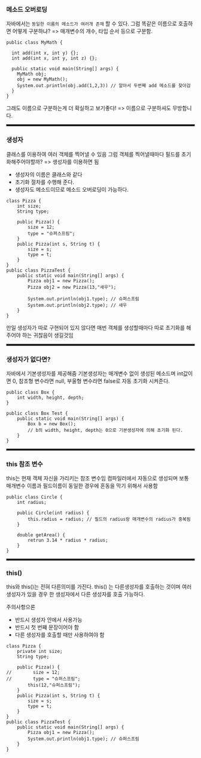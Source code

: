 ### 메소드 오버로딩

자바에서는 `동일한 이름의 메소드가 여러개 존재` 할 수 있다.
그럼 똑같은 이름으로 호출하면 어떻게 구분하냐?
=> 매개변수의 개수, 타입 순서 등으로 구분함.

```
public class MyMath {

  int add(int x, int y) {};
  int add(int x, int y, int z) {};

  public static void main(String[] args) {
  	MyMath obj;
    obj = new MyMath();
    System.out.println(obj.add(1,2,3)) // 알아서 두번째 add 메소드를 찾아감
  }
}
```

그래도 이름으로 구분하는게 더 확실하고 보기좋다!
=> 이름으로 구분하셔도 무방합니다.

<hr style="height:5px">

### 생성자

클래스를 이용하여 여러 객체를 찍어낼 수 있음
그럼 객체를 찍어낼때마다 필드를 초기화해주어야할까?
=> 생성자를 이용하면 됨

- 생성자의 이름은 클래스와 같다
- 초기화 절차를 수행해 준다.
- 생성자도 메소드이므로 메소드 오버로딩이 가능하다.

```
class Pizza {
    int size;
    String type;

    public Pizza() {
        size = 12;
        type = "슈퍼스프림";
    }
    public Pizza(int s, String t) {
        size = s;
        type = t;
    }
}
public class PizzaTest {
    public static void main(String[] args) {
        Pizza obj1 = new Pizza();
        Pizza obj2 = new Pizza(13,"새우");

        System.out.println(obj1.type); // 슈퍼스프림
        System.out.println(obj2.type); // 새우
    }
}
```

만일 생성자가 따로 구현되어 있지 않다면
매번 객체를 생성할때마다 따로 초기화를 해주어야 하는 귀찮음이 생길것임

<hr style="height:5px">

### 생성자가 없다면?

자바에서 기본생성자를 제공해줌
기본생성자는 매개변수 없이 생성된 메소드며
int값이면 0, 참조형 변수라면 null, 부울형 변수라면 false로 자동 초기화 시켜준다.

```
public class Box {
    int width, height, depth;
}

public class Box Test {
    public static void main(String[] args) {
        Box b = new Box();
        // b의 width, height, depth는 0으로 기본생성자에 의해 초기화 된다.
    }
}
```

<hr style="height:5px">

### this 참조 변수

this는 현재 객체 자신을 가리키는 참조 변수임
컴파일러에서 자동으로 생성되며 보통 매개변수 이름과 필드이름이 동일한 경우에 혼동을 막기 위해서 사용함

```
public class Circle {
    int radius;

    public Circle(int radius) {
        this.radius = radius; // 필드의 radius랑 매개변수의 radius가 중복됨
    }

    double getArea() {
        retrun 3.14 * radius * radius;
    }
}
```

<hr style="height:5px">

### this()

this와 this()는 전혀 다른의미를 가진다.
this() 는 다른생성자를 호출하는 것이며
여러 생성자가 있을 경우
한 생성자에서 다른 생성자를 호출 가능하다.

주의사항으론

- 반드시 생성자 안에서 사용가능
- 반드시 첫 번쨰 문장이어야 함
- 다른 생성자를 호출할 때만 사용하여야 함

```
class Pizza {
    private int size;
    String type;

    public Pizza() {
//        size = 12;
//        type = "슈퍼스프림";
        this(12,"슈퍼스프림");
    }
    public Pizza(int s, String t) {
        size = s;
        type = t;
    }
}
public class PizzaTest {
    public static void main(String[] args) {
        Pizza obj1 = new Pizza();
        System.out.println(obj1.type); // 슈퍼스프림
    }
}
```
